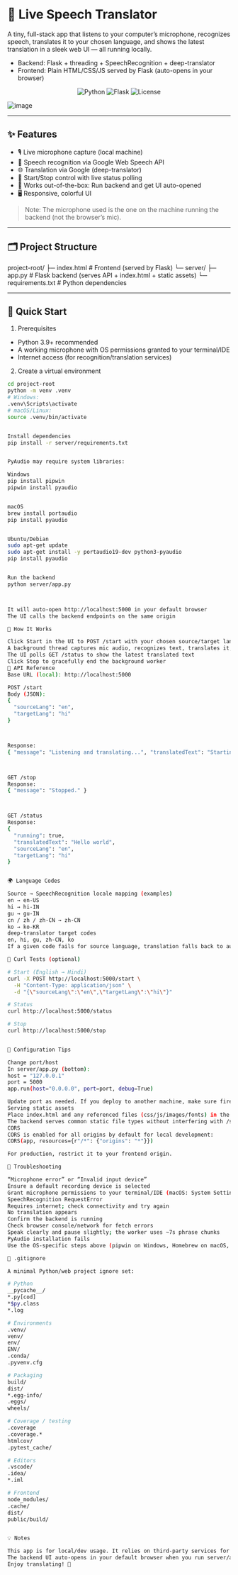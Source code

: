 # 🎤 Live Speech Translator
  
A tiny, full-stack app that listens to your computer’s microphone, recognizes speech, translates it to your chosen language, and shows the latest translation in a sleek web UI — all running locally.

- Backend: Flask + threading + SpeechRecognition + deep-translator
- Frontend: Plain HTML/CSS/JS served by Flask (auto-opens in your browser)
<p align="center">
  
  <img alt="Python" src="https://img.shields.io/badge/Python-3.9%2B-3776AB?logo=python&amp;logoColor=white" />
  <img alt="Flask" src="https://img.shields.io/badge/Flask-2.3%2B-000000?logo=flask&amp;logoColor=white" />
  <img alt="License" src="https://img.shields.io/badge/Local%20Only-Dev-orange?logo=homeassistant&amp;logoColor=white" />
</p>

![image](https://github.com/MdSaifAli063/Live-Speech-Translator/blob/1795f1c3a6c4556ee220e3732ead4674f07070c4/Screenshot%202025-09-21%20005025.png)

---

## ✨ Features

- 🎙️ Live microphone capture (local machine)
- 🧠 Speech recognition via Google Web Speech API
- 🌐 Translation via Google (deep-translator)
- 🔁 Start/Stop control with live status polling
- 🧩 Works out-of-the-box: Run backend and get UI auto-opened
- 🖥️ Responsive, colorful UI

> Note: The microphone used is the one on the machine running the backend (not the browser’s mic).

---

## 🗂️ Project Structure


project-root/ ├─ index.html # Frontend (served by Flask) └─ server/ ├─ app.py # Flask backend (serves API + index.html + static assets) └─ requirements.txt # Python dependencies


---

## 🚀 Quick Start

1) Prerequisites
- Python 3.9+ recommended
- A working microphone with OS permissions granted to your terminal/IDE
- Internet access (for recognition/translation services)

2) Create a virtual environment
```bash
cd project-root
python -m venv .venv
# Windows:
.venv\Scripts\activate
# macOS/Linux:
source .venv/bin/activate


Install dependencies
pip install -r server/requirements.txt


PyAudio may require system libraries:

Windows
pip install pipwin
pipwin install pyaudio


macOS
brew install portaudio
pip install pyaudio


Ubuntu/Debian
sudo apt-get update
sudo apt-get install -y portaudio19-dev python3-pyaudio
pip install pyaudio


Run the backend
python server/app.py



It will auto-open http://localhost:5000 in your default browser
The UI calls the backend endpoints on the same origin

🧭 How It Works

Click Start in the UI to POST /start with your chosen source/target languages
A background thread captures mic audio, recognizes text, translates it, and updates shared state
The UI polls GET /status to show the latest translated text
Click Stop to gracefully end the background worker
🔌 API Reference
Base URL (local): http://localhost:5000

POST /start
Body (JSON):
{
  "sourceLang": "en",
  "targetLang": "hi"
}



Response:
{ "message": "Listening and translating...", "translatedText": "Starting speech recognition..." }



GET /stop
Response:
{ "message": "Stopped." }



GET /status
Response:
{
  "running": true,
  "translatedText": "Hello world",
  "sourceLang": "en",
  "targetLang": "hi"
}


🌍 Language Codes

Source → SpeechRecognition locale mapping (examples)
en → en-US
hi → hi-IN
gu → gu-IN
cn / zh / zh-CN → zh-CN
ko → ko-KR
deep-translator target codes
en, hi, gu, zh-CN, ko
If a given code fails for source language, translation falls back to auto-detect.

🧪 Curl Tests (optional)

# Start (English → Hindi)
curl -X POST http://localhost:5000/start \
  -H "Content-Type: application/json" \
  -d "{\"sourceLang\":\"en\",\"targetLang\":\"hi\"}"

# Status
curl http://localhost:5000/status

# Stop
curl http://localhost:5000/stop


🧰 Configuration Tips

Change port/host
In server/app.py (bottom):
host = "127.0.0.1"
port = 5000
app.run(host="0.0.0.0", port=port, debug=True)

Update port as needed. If you deploy to another machine, make sure firewalls allow that port.
Serving static assets
Place index.html and any referenced files (css/js/images/fonts) in the project root (same folder as index.html)
The backend serves common static file types without interfering with /start, /stop, /status
CORS
CORS is enabled for all origins by default for local development:
CORS(app, resources={r"/*": {"origins": "*"}})

For production, restrict it to your frontend origin.

🛟 Troubleshooting

“Microphone error” or “Invalid input device”
Ensure a default recording device is selected
Grant microphone permissions to your terminal/IDE (macOS: System Settings → Privacy & Security → Microphone)
SpeechRecognition RequestError
Requires internet; check connectivity and try again
No translation appears
Confirm the backend is running
Check browser console/network for fetch errors
Speak clearly and pause slightly; the worker uses ~7s phrase chunks
PyAudio installation fails
Use the OS-specific steps above (pipwin on Windows, Homebrew on macOS, apt on Ubuntu/Debian)

🧹 .gitignore

A minimal Python/web project ignore set:

# Python
__pycache__/
*.py[cod]
*$py.class
*.log

# Environments
.venv/
venv/
env/
ENV/
.conda/
.pyvenv.cfg

# Packaging
build/
dist/
*.egg-info/
.eggs/
wheels/

# Coverage / testing
.coverage
.coverage.*
htmlcov/
.pytest_cache/

# Editors
.vscode/
.idea/
*.iml

# Frontend
node_modules/
.cache/
dist/
public/build/


💡 Notes

This app is for local/dev usage. It relies on third-party services for recognition and translation.
The backend UI auto-opens in your default browser when you run server/app.py.
Enjoy translating! 🌟
